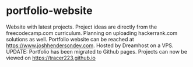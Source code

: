 # portfolio-website
Website with latest projects. Project ideas are directly from the freecodecamp.com curriculum. Planning on uploading hackerrank.com solutions as well. Portfolio website can be reached at https://www.joshhendersondev.com. Hosted by Dreamhost on a VPS.
UPDATE: Portfolio has been migrated to Github pages. Projects can now be viewed on https://tracer223.github.io
